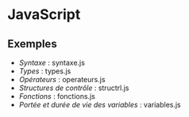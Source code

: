 # JavaScript

## Exemples

- *Syntaxe* : syntaxe.js
- *Types* : types.js
- *Opérateurs* : operateurs.js
- *Structures de contrôle* : structrl.js
- *Fonctions* : fonctions.js
- *Portée et durée de vie des variables* : variables.js
